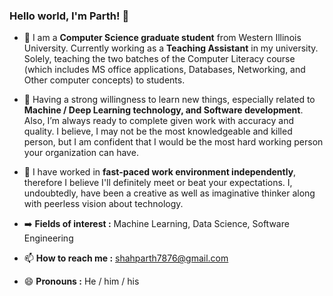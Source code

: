 ### Hello world, I'm Parth! 👋

- 🔭 I am a **Computer Science graduate student** from Western Illinois University. Currently working as a **Teaching Assistant** in my university. Solely, teaching the two batches of the     Computer Literacy course (which includes MS office applications, Databases, Networking, and Other computer concepts) to students.

- 🌱 Having a strong willingness to learn new things, especially related to **Machine / Deep Learning technology, and Software development**. Also, I’m always ready to complete given work with accuracy and quality. I believe, I may not be the most knowledgeable and killed person, but I am confident that I would be the most hard working person your organization can have.
 
- 👯 I have worked in **fast-paced work environment independently**, therefore I believe I'll definitely meet or beat your expectations. I, undoubtedly, have been a creative as well as imaginative thinker along with peerless vision about technology.

- ➡️ **Fields of interest :** Machine Learning, Data Science, Software Engineering

- 📫 **How to reach me :** shahparth7876@gmail.com

- 😄 **Pronouns :** He / him / his
